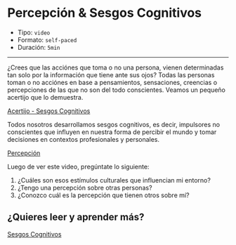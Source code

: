 # Percepción & Sesgos Cognitivos

* Tipo: `video`
* Formato: `self-paced`
* Duración: `5min`

***
¿Crees que las acciónes que toma o no una persona, vienen determinadas tan solo
por la información que tiene ante sus ojos? Todas las personas toman o no
acciónes en base a pensamientos, sensaciones, creencias o percepciones de las
que no son del todo conscientes. Veamos un pequeño acertijo que lo demuestra.

[Acertijo - Sesgos Cognitivos](https://vimeo.com/368066649)

Todos nosotros desarrollamos sesgos cognitivos, es decir, impulsores no
conscientes que influyen en nuestra forma de percibir el mundo y tomar
decisiones en contextos profesionales y personales.

[Percepción](https://vimeo.com/368066649)

Luego de ver este video, pregúntate lo siguiente:

1. ¿Cuáles son esos estímulos culturales que influencian mi entorno?
2. ¿Tengo una percepción sobre otras personas?
3. ¿Conozco cuál es la percepción que tienen otros sobre mí?

## ¿Quieres leer y aprender más?

[Sesgos Cognitivos](https://www.brainvestigations.com/neurociencia/sesgo-cognitivo-negocios/)
